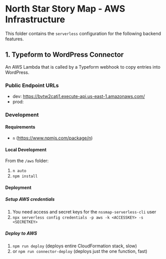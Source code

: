 # North Star Story Map - AWS Infrastructure

This folder contains the `serverless` configuration for the following backend features.

## 1. Typeform to WordPress Connector

An AWS Lambda that is called by a Typeform webhook to copy entries into WordPress.

### Public Endpoint URLs

* dev:  https://bvtw2catj1.execute-api.us-east-1.amazonaws.com/
* prod: 

### Development

#### Requirements

* `n` (https://www.npmjs.com/package/n)

#### Local Development

From the `/aws` folder:

1. `n auto`
2. `npm install`

#### Deployment

##### Setup AWS credentials

1. You need access and secret keys for the `nssmap-serverless-cli` user
2. `npx serverless config credentials -p aws -k <ACCESSKEY> -s <SECRETKEY>`

##### Deploy to AWS

1. `npm run deploy` (deploys entire CloudFormation stack, slow)
2. or `npm run connector-deploy` (deploys just the one function, fast)